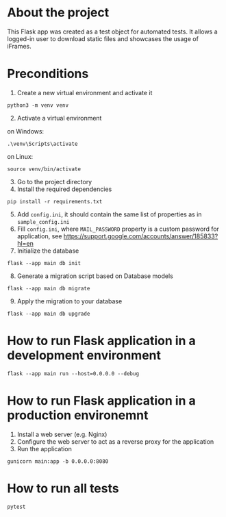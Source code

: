 # About the project
This Flask app was created as a test object for automated tests. It allows a logged-in user to download static files and showcases the usage of iFrames.

# Preconditions
1. Create a new virtual environment and activate it
```
python3 -m venv venv
```
2. Activate a virtual environment

on Windows:
```
.\venv\Scripts\activate
```
on Linux:
```
source venv/bin/activate
```
3. Go to the project directory
4. Install the required dependencies
```
pip install -r requirements.txt
```
5. Add `config.ini`, it should contain the same list of properties as in `sample_config.ini`
6. Fill `config.ini`, where `MAIL_PASSWORD` property is a custom password for application, see https://support.google.com/accounts/answer/185833?hl=en
7. Initialize the database
```
flask --app main db init
```
8. Generate a migration script based on Database models
```
flask --app main db migrate
```
9. Apply the migration to your database
```
flask --app main db upgrade
```

# How to run Flask application in a development environment
```
flask --app main run --host=0.0.0.0 --debug
```

# How to run Flask application in a production environemnt
1. Install a web server (e.g. Nginx)
2. Configure the web server to act as a reverse proxy for the application
3. Run the application
```
gunicorn main:app -b 0.0.0.0:8080
```

# How to run all tests
```
pytest
```
